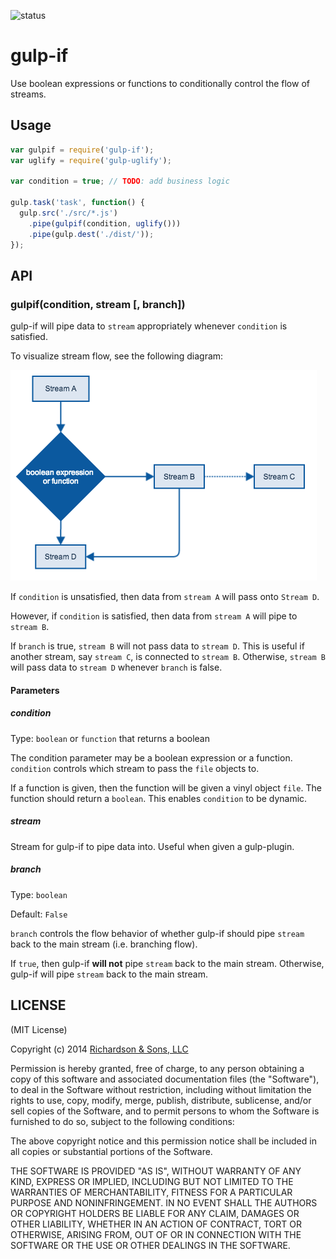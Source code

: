 ![status](https://secure.travis-ci.org/robrich/gulp-if.png?branch=master)

gulp-if
=======

Use boolean expressions or functions to conditionally control the flow of streams.


## Usage

```javascript
var gulpif = require('gulp-if');
var uglify = require('gulp-uglify');

var condition = true; // TODO: add business logic

gulp.task('task', function() {
  gulp.src('./src/*.js')
    .pipe(gulpif(condition, uglify()))
    .pipe(gulp.dest('./dist/'));
});
```

## API

### gulpif(condition, stream [, branch])

gulp-if will pipe data to `stream` appropriately whenever `condition` is satisfied.

To visualize stream flow, see the following diagram:

![](img/flow.png)

If `condition` is unsatisfied, then data from `stream A` will pass onto `Stream D`.

However, if `condition` is satisfied, then data from `stream A` will pipe to `stream B`.

If `branch` is true, `stream B` will not pass data to `stream D`. This is useful if another stream, say `stream C`, is connected to `stream B`. Otherwise, `stream B` will pass data to `stream D` whenever `branch` is false.

#### Parameters

##### condition

Type: `boolean` or `function` that returns a boolean

The condition parameter may be a boolean expression or a function. `condition` controls which stream to pass the `file` objects to.

If a function is given, then the function will be given a vinyl object `file`. The function should return a `boolean`. This enables `condition` to be dynamic.

##### stream

Stream for gulp-if to pipe data into. Useful when given a gulp-plugin.

##### branch

Type: `boolean`

Default: `False`


`branch` controls the flow behavior of whether gulp-if should pipe `stream` back to the main stream (i.e. branching flow).

If `true`, then gulp-if **will not** pipe `stream` back to the main stream. Otherwise, gulp-if will pipe `stream` back to the main stream.




LICENSE
-------

(MIT License)

Copyright (c) 2014 [Richardson & Sons, LLC](http://richardsonandsons.com/)

Permission is hereby granted, free of charge, to any person obtaining
a copy of this software and associated documentation files (the
"Software"), to deal in the Software without restriction, including
without limitation the rights to use, copy, modify, merge, publish,
distribute, sublicense, and/or sell copies of the Software, and to
permit persons to whom the Software is furnished to do so, subject to
the following conditions:

The above copyright notice and this permission notice shall be
included in all copies or substantial portions of the Software.

THE SOFTWARE IS PROVIDED "AS IS", WITHOUT WARRANTY OF ANY KIND,
EXPRESS OR IMPLIED, INCLUDING BUT NOT LIMITED TO THE WARRANTIES OF
MERCHANTABILITY, FITNESS FOR A PARTICULAR PURPOSE AND
NONINFRINGEMENT. IN NO EVENT SHALL THE AUTHORS OR COPYRIGHT HOLDERS BE
LIABLE FOR ANY CLAIM, DAMAGES OR OTHER LIABILITY, WHETHER IN AN ACTION
OF CONTRACT, TORT OR OTHERWISE, ARISING FROM, OUT OF OR IN CONNECTION
WITH THE SOFTWARE OR THE USE OR OTHER DEALINGS IN THE SOFTWARE.
